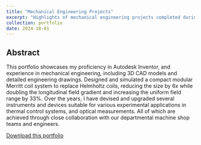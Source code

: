 ```yaml
---
title: "Mechanical Engineering Projects"
excerpt: "Highlights of mechanical engineering projects completed during graduate school<br/><img src='images/Jiachen_He_Merritt_coil_master_view.png'>"
collection: portfolio
date: 2024-10-01
---
```


## Abstract
This portfolio showcases my proficiency in Autodesk Inventor, and experience in mechanical engineering, including 3D CAD models and detailed engineering drawings. Designed and simulated a compact modular Merritt coil system to replace Helmholtz coils, reducing the size by 6x while doubling the longitudinal field gradient and increasing the uniform field range by $33\%$. Over the years, I have devised and upgraded several instruments and devices suitable for various experimental applications in thermal control systems, and optical measurements. All of which are achieved through close collaboration with our departmental machine shop teams and engineers.

<p><a href="{{ base_path }}/portfolio-bruce.github.io//portfolio//Jiachen_He_ME_portfolio.pdf" target="_blank">Download this portfolio</a></p>